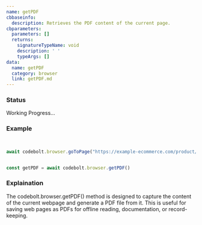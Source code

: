 ```yaml
---
name: getPDF
cbbaseinfo:
  description: Retrieves the PDF content of the current page.
cbparameters:
  parameters: []
  returns:
    signatureTypeName: void
    description: ' '
    typeArgs: []
data:
  name: getPDF
  category: browser
  link: getPDF.md
---
```

<CBBaseInfo/> 
 <CBParameters/>


### Status 
Working Progress...


### Example

```js


await codebolt.browser.goToPage("https://example-ecommerce.com/product/12345")


const getPDF = await codebolt.browser.getPDF()

```

### Explaination 

The codebolt.browser.getPDF() method is designed to capture the content of the current webpage and generate a PDF file from it. This is useful for saving web pages as PDFs for offline reading, documentation, or record-keeping.